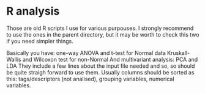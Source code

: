 # R analysis

Those are old R scripts I use for various purpouses.
I strongly recommend to use the ones in the parent directory, but it may be worth to check this two if you need simpler things.

Basically you have:
one-way ANOVA and t-test for Normal data
Kruskall-Wallis and Wilcoxon test for non-Normal
And multivariant analysis: PCA and LDA
They include a few lines about the input file needed and so, so should be quite straigh forward to use them.
Usually columns should be sorted as this: tags/descriptors (not analised), grouping variables, numerical variables.


